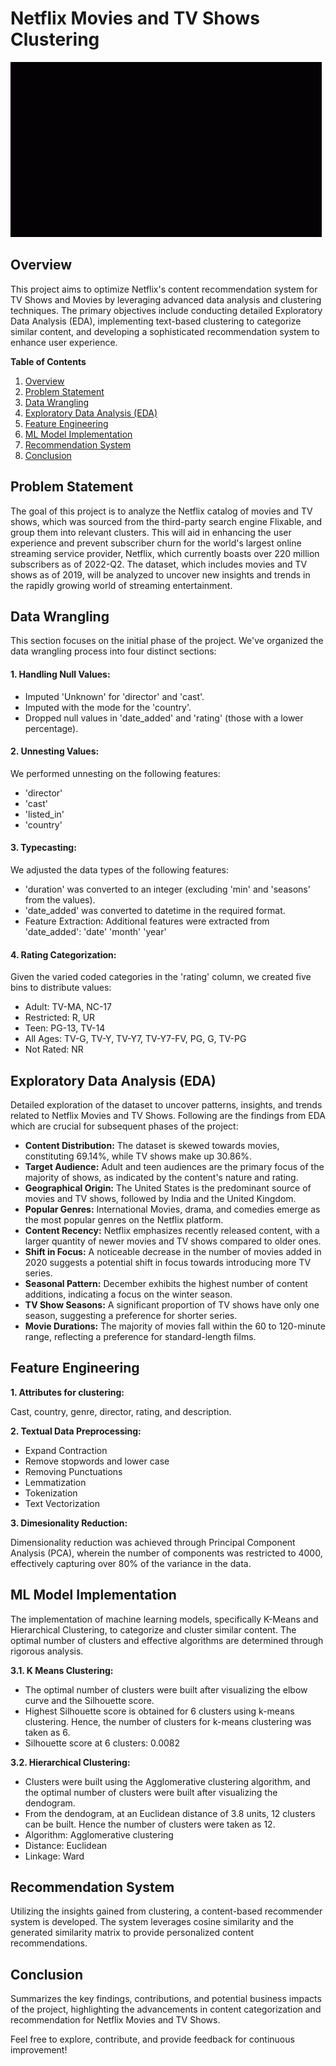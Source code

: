 # Netflix Movies and TV Shows Clustering

![](https://github.com/kratikajawariya28/Netflix-Movies-and-TV-Shows-Clustering/blob/main/netflix-intro.gif)

## Overview

This project aims to optimize Netflix's content recommendation system for TV Shows and Movies by leveraging advanced data analysis and clustering techniques. The primary objectives include conducting detailed Exploratory Data Analysis (EDA), implementing text-based clustering to categorize similar content, and developing a sophisticated recommendation system to enhance user experience.

**Table of Contents**

1. [Overview](#overview)
2. [Problem Statement](#problem-statement)
3. [Data Wrangling](#data-wrangling)
4. [Exploratory Data Analysis (EDA)](#exploratory-data-analysis-eda)
5. [Feature Engineering ](#feature-engineering)
6. [ML Model Implementation](#ml-model-implementation)
7. [Recommendation System](#recommendation-system)
8. [Conclusion](#conclusion)

## Problem Statement
The goal of this project is to analyze the Netflix catalog of movies and TV shows, which was sourced from the third-party search engine Flixable, and group them into relevant clusters. This will aid in enhancing the user experience and prevent subscriber churn for the world's largest online streaming service provider, Netflix, which currently boasts over 220 million subscribers as of 2022-Q2. The dataset, which includes movies and TV shows as of 2019, will be analyzed to uncover new insights and trends in the rapidly growing world of streaming entertainment.

## Data Wrangling
This section focuses on the initial phase of the project. We've organized the data wrangling process into four distinct sections:

#### **1. Handling Null Values:**
* Imputed 'Unknown' for 'director' and 'cast'.
* Imputed with the mode for the 'country'.
* Dropped null values in 'date_added' and 'rating' (those with a lower percentage).
#### **2. Unnesting Values:**
We performed unnesting on the following features:
* 'director'
* 'cast'
* 'listed_in'
* 'country'
#### **3. Typecasting:**
We adjusted the data types of the following features:
- 'duration' was converted to an integer (excluding 'min' and 'seasons' from the values).
- 'date_added' was converted to datetime in the required format.
- Feature Extraction:
Additional features were extracted from 'date_added':
'date'
'month'
'year'
#### **4. Rating Categorization:**
Given the varied coded categories in the 'rating' column, we created five bins to distribute values:
- Adult: TV-MA, NC-17
- Restricted: R, UR
- Teen: PG-13, TV-14
- All Ages: TV-G, TV-Y, TV-Y7, TV-Y7-FV, PG, G, TV-PG
- Not Rated: NR

## Exploratory Data Analysis (EDA)
Detailed exploration of the dataset to uncover patterns, insights, and trends related to Netflix Movies and TV Shows. Following are the findings from EDA which are crucial for subsequent phases of the project:

  - **Content Distribution:** The dataset is skewed towards movies, constituting 69.14%, while TV shows make up 30.86%.
  - **Target Audience:** Adult and teen audiences are the primary focus of the majority of shows, as indicated by the content's nature and rating.
  - **Geographical Origin:** The United States is the predominant source of movies and TV shows, followed by India and the United Kingdom.
  - **Popular Genres:** International Movies, drama, and comedies emerge as the most popular genres on the Netflix platform.
  - **Content Recency:** Netflix emphasizes recently released content, with a larger quantity of newer movies and TV shows compared to older ones.
  - **Shift in Focus:** A noticeable decrease in the number of movies added in 2020 suggests a potential shift in focus towards introducing more TV series.
  - **Seasonal Pattern:** December exhibits the highest number of content additions, indicating a focus on the winter season.
  - **TV Show Seasons:** A significant proportion of TV shows have only one season, suggesting a preference for shorter series.
  - **Movie Durations:** The majority of movies fall within the 60 to 120-minute range, reflecting a preference for standard-length films.


## Feature Engineering
**1. Attributes for clustering:**

Cast, country, genre, director, rating, and description.

**2. Textual Data Preprocessing:**
  - Expand Contraction
  - Remove stopwords and lower case
  - Removing Punctuations
  - Lemmatization
  - Tokenization
  - Text Vectorization

**3. Dimesionality Reduction:**

Dimensionality reduction was achieved through Principal Component Analysis (PCA), wherein the number of components was restricted to 4000, effectively capturing over 80% of the variance in the data.

## ML Model Implementation
The implementation of machine learning models, specifically K-Means and Hierarchical Clustering, to categorize and cluster similar content. The optimal number of clusters and effective algorithms are determined through rigorous analysis.

**3.1. K Means Clustering:**
- The optimal number of clusters were built after visualizing the elbow curve and the Silhouette score.
- Highest Silhouette score is obtained for 6 clusters using k-means clustering. Hence, the number of clusters for k-means clustering was taken as 6.
- Silhouette score at 6 clusters: 0.0082

**3.2. Hierarchical Clustering:**
- Clusters were built using the Agglomerative clustering algorithm, and the optimal number of clusters were built after visualizing the dendogram.
- From the dendogram, at an Euclidean distance of 3.8 units, 12 clusters can be built. Hence the number of clusters were taken as 12.
- Algorithm: Agglomerative clustering
- Distance: Euclidean
- Linkage: Ward

## Recommendation System
Utilizing the insights gained from clustering, a content-based recommender system is developed. The system leverages cosine similarity and the generated similarity matrix to provide personalized content recommendations.

## Conclusion
Summarizes the key findings, contributions, and potential business impacts of the project, highlighting the advancements in content categorization and recommendation for Netflix Movies and TV Shows.

Feel free to explore, contribute, and provide feedback for continuous improvement!
